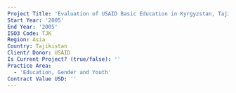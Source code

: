 ```yaml
---
Project Title: 'Evaluation of USAID Basic Education in Kyrgyzstan, Tajikistan, and Uzbekistan'
Start Year: '2005'
End Year: '2005'
ISO3 Code: TJK
Region: Asia
Country: Tajikistan
Client/ Donor: USAID
Is Current Project? (true/false): ''
Practice Area:
  - 'Education, Gender and Youth'
Contract Value USD: ''
---
```

